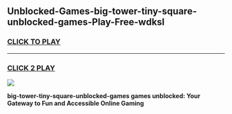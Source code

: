 
## Unblocked-Games-big-tower-tiny-square-unblocked-games-Play-Free-wdksl
<h3>
<a href="https://premium76.site?title=big-tower-tiny-square-unblocked-games&ref=19M">CLICK TO PLAY</a></h3>
<hr>

<h3>
<a href="https://premium76.site?title=big-tower-tiny-square-unblocked-games&ref=19M">CLICK 2 PLAY</a>
  
</h3>

<a href="https://premium76.site?title=big-tower-tiny-square-unblocked-games&ref=19M"><img src="https://clearcache.store/games.png"></a>


**big-tower-tiny-square-unblocked-games games unblocked: Your Gateway to Fun and Accessible Online Gaming**
